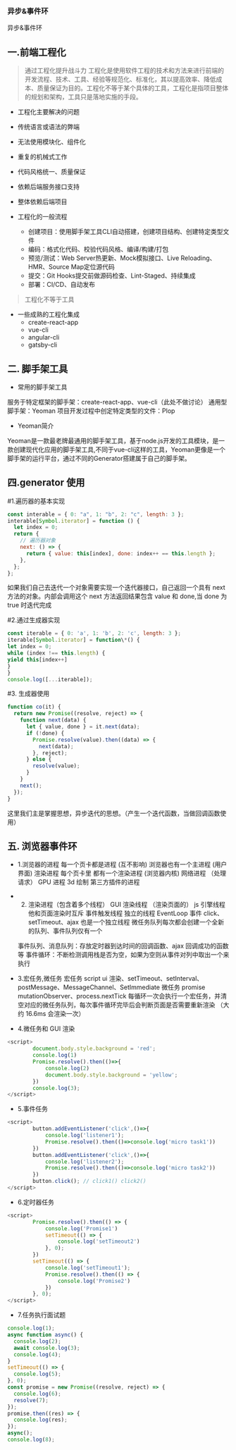 ### 异步&事件环

异步&事件环

## 一.前端工程化
> 通过工程化提升战斗力 工程化是使用软件工程的技术和方法来进行前端的开发流程、技术、工具、经验等规范化、标准化，其以提高效率、降低成本、质量保证为目的。工程化不等于某个具体的工具，工程化是指项目整体的规划和架构，工具只是落地实施的手段。


- 工程化主要解决的问题
 - 传统语言或语法的弊端
 - 无法使用模块化、组件化
 - 重复的机械式工作
 - 代码风格统一、质量保证
 - 依赖后端服务接口支持
 - 整体依赖后端项目


 - 工程化的一般流程

    - 创建项目：使用脚手架工具CLI自动搭建，创建项目结构、创建特定类型文件
    - 编码：格式化代码、校验代码风格、编译/构建/打包
    - 预览/测试：Web Server热更新、Mock模拟接口、Live Reloading、HMR、Source Map定位源代码
    - 提交：Git Hooks提交前做源码检查、Lint-Staged、持续集成
    - 部署：CI/CD、自动发布

> 工程化不等于工具

- 一些成熟的工程化集成
  - create-react-app
  - vue-cli
  - angular-cli
  - gatsby-cli

## 二. 脚手架工具

- 常用的脚手架工具

服务于特定框架的脚手架：create-react-app、vue-cli（此处不做讨论）
通用型脚手架：Yeoman
项目开发过程中创定特定类型的文件：Plop


- Yeoman简介

Yeoman是一款最老牌最通用的脚手架工具，基于node.js开发的工具模块，是一款创建现代化应用的脚手架工具,不同于vue-cli这样的工具，Yeoman更像是一个脚手架的运行平台，通过不同的Generator搭建属于自己的脚手架。



## 四.generator 使用

#1.遍历器的基本实现

```js
const interable = { 0: "a", 1: "b", 2: "c", length: 3 };
interable[Symbol.iterator] = function () {
  let index = 0;
  return {
    // 遍历器对象
    next: () => {
      return { value: this[index], done: index++ == this.length };
    },
  };
};
```

如果我们自己去迭代一个对象需要实现一个迭代器接口，自己返回一个具有 next 方法的对象。内部会调用这个 next 方法返回结果包含 value 和 done,当 done 为 true 时迭代完成

#2.通过生成器实现

```js
const iterable = { 0: 'a', 1: 'b', 2: 'c', length: 3 };
iterable[Symbol.iterator] = function\*() {
let index = 0;
while (index !== this.length) {
yield this[index++]
}
}
console.log([...iterable]);

```

#3. 生成器使用

```js
function co(it) {
  return new Promise((resolve, reject) => {
    function next(data) {
      let { value, done } = it.next(data);
      if (!done) {
        Promise.resolve(value).then((data) => {
          next(data);
        }, reject);
      } else {
        resolve(value);
      }
    }
    next();
  });
}
```

这里我们主是掌握思想，异步迭代的思想。（产生一个迭代函数，当做回调函数使用）

## 五. 浏览器事件环

- 1.浏览器的进程
  每一个页卡都是进程 (互不影响)
  浏览器也有一个主进程 (用户界面)
  渲染进程 每个页卡里 都有一个渲染进程 (浏览器内核)
  网络进程 （处理请求）
  GPU 进程 3d 绘制
  第三方插件的进程
- 2. 渲染进程（包含着多个线程）
     GUI 渲染线程 （渲染页面的）
     js 引擎线程 他和页面渲染时互斥
     事件触发线程 独立的线程 EventLoop
     事件 click、setTimeout、ajax 也是一个独立线程
     微任务队列每次都会创建一个全新的队列、事件队列仅有一个

  事件队列、消息队列：存放定时器到达时间的回调函数、ajax 回调成功的函数等
  事件循环：不断检测调用栈是否为空，如果为空则从事件对列中取出一个来执行

- 3.宏任务,微任务
  宏任务 script ui 渲染、setTimeout、setInterval、postMessage、MessageChannel、SetImmediate
  微任务 promise mutationObserver、process.nextTick
  每循环一次会执行一个宏任务，并清空对应的微任务队列，每次事件循环完毕后会判断页面是否需要重新渲染 （大约 16.6ms 会渲染一次）

- 4.微任务和 GUI 渲染

```js
<script>
        document.body.style.background = 'red';
        console.log(1)
        Promise.resolve().then(()=>{
            console.log(2)
            document.body.style.background = 'yellow';
        })
        console.log(3);
</script>
```

- 5.事件任务

```js
<script>
        button.addEventListener('click',()=>{
            console.log('listener1');
            Promise.resolve().then(()=>console.log('micro task1'))
        })
        button.addEventListener('click',()=>{
            console.log('listener2');
            Promise.resolve().then(()=>console.log('micro task2'))
        })
        button.click(); // click1() click2()
</script>
```

- 6.定时器任务

```js
<script>
        Promise.resolve().then(() => {
            console.log('Promise1')
            setTimeout(() => {
                console.log('setTimeout2')
            }, 0);
        })
        setTimeout(() => {
            console.log('setTimeout1');
            Promise.resolve().then(() => {
                console.log('Promise2')
            })
        }, 0);
</script>
```

- 7.任务执行面试题

```js
console.log(1);
async function async() {
  console.log(2);
  await console.log(3);
  console.log(4);
}
setTimeout(() => {
  console.log(5);
}, 0);
const promise = new Promise((resolve, reject) => {
  console.log(6);
  resolve(7);
});
promise.then((res) => {
  console.log(res);
});
async();
console.log(8);
```
